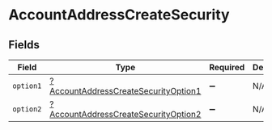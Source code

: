 # AccountAddressCreateSecurity


## Fields

| Field                                                                                                  | Type                                                                                                   | Required                                                                                               | Description                                                                                            |
| ------------------------------------------------------------------------------------------------------ | ------------------------------------------------------------------------------------------------------ | ------------------------------------------------------------------------------------------------------ | ------------------------------------------------------------------------------------------------------ |
| `option1`                                                                                              | [?AccountAddressCreateSecurityOption1](../../models/operations/AccountAddressCreateSecurityOption1.md) | :heavy_minus_sign:                                                                                     | N/A                                                                                                    |
| `option2`                                                                                              | [?AccountAddressCreateSecurityOption2](../../models/operations/AccountAddressCreateSecurityOption2.md) | :heavy_minus_sign:                                                                                     | N/A                                                                                                    |